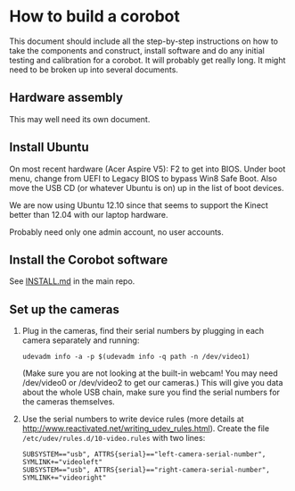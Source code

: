 # How to build a corobot

This document should include all the step-by-step instructions
on how to take the components and construct, install software
and do any initial testing and calibration for a corobot.  It
will probably get really long.  It might need to be broken up
into several documents.

## Hardware assembly

This may well need its own document.

## Install Ubuntu

On most recent hardware (Acer Aspire V5): F2 to get into BIOS.
Under boot menu, change from UEFI to Legacy BIOS to bypass Win8
Safe Boot.  Also move the USB CD (or whatever Ubuntu is on) up
in the list of boot devices.

We are now using Ubuntu 12.10 since that seems to support the Kinect better than 12.04 with our laptop hardware.

Probably need only one admin account, no user accounts.

## Install the Corobot software

See [INSTALL.md](https://github.com/corobotics/corobots/blob/master/INSTALL.md) in the main repo.

## Set up the cameras

1. Plug in the cameras, find their serial numbers by plugging in
   each camera separately and running:

    `udevadm info -a -p $(udevadm info -q path -n /dev/video1)`

   (Make sure you are not looking at the built-in webcam!  You may need /dev/video0 or /dev/video2 to get our cameras.)  This will give you data about the whole USB chain, make sure you find the serial numbers for the cameras themselves.
      
2. Use the serial numbers to write device rules
   (more details at <http://www.reactivated.net/writing_udev_rules.html>).
   Create the file `/etc/udev/rules.d/10-video.rules` with two lines:

    `SUBSYSTEM=="usb", ATTRS{serial}=="left-camera-serial-number", SYMLINK+="videoleft"`  
    `SUBSYSTEM=="usb", ATTRS{serial}=="right-camera-serial-number", SYMLINK+="videoright"`  

   